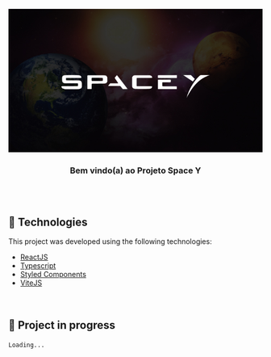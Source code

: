<p align="center">
  <img alt="SpaceY" src=".github/Cover.jpg">
</p>

<div align="center">
  <h3>Bem vindo(a) ao Projeto Space Y</h3>
</div>
<br>
<br>

## 🧪 Technologies

This project was developed using the following technologies:

-   [ReactJS](https://reactjs.org/)
-   [Typescript](https://www.typescriptlang.org/)
-   [Styled Components](https://styled-components.com/)
-   [ViteJS](https://vitejs.dev/)
    <br>
    <br>
    <br>

## 🚧 Project in progress

    Loading...
